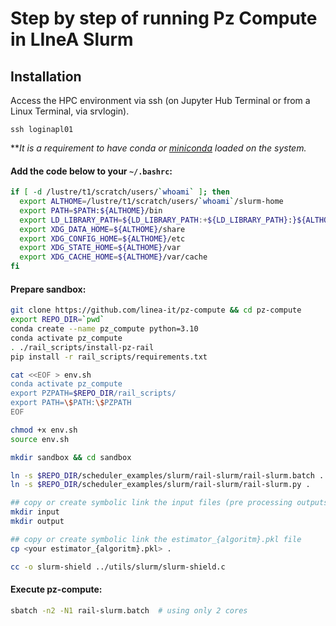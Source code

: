 Step by step of running Pz Compute in LIneA Slurm
=================================================

Installation
------------

Access the HPC environment via ssh (on Jupyter Hub Terminal or from a Linux Terminal, via srvlogin).
```
ssh loginapl01 
```

***It is a requirement to have conda or [miniconda](https://docs.anaconda.com/free/miniconda/#quick-command-line-install) loaded on the system.*


#### Add the code below to your `~/.bashrc`:

```bash
if [ -d /lustre/t1/scratch/users/`whoami` ]; then
  export ALTHOME=/lustre/t1/scratch/users/`whoami`/slurm-home
  export PATH=$PATH:${ALTHOME}/bin
  export LD_LIBRARY_PATH=${LD_LIBRARY_PATH:+${LD_LIBRARY_PATH}:}${ALTHOME}/lib
  export XDG_DATA_HOME=${ALTHOME}/share
  export XDG_CONFIG_HOME=${ALTHOME}/etc
  export XDG_STATE_HOME=${ALTHOME}/var
  export XDG_CACHE_HOME=${ALTHOME}/var/cache
fi
```

#### Prepare sandbox:

```bash
git clone https://github.com/linea-it/pz-compute && cd pz-compute
export REPO_DIR=`pwd`
conda create --name pz_compute python=3.10
conda activate pz_compute
. ./rail_scripts/install-pz-rail
pip install -r rail_scripts/requirements.txt

cat <<EOF > env.sh
conda activate pz_compute
export PZPATH=$REPO_DIR/rail_scripts/
export PATH=\$PATH:\$PZPATH
EOF

chmod +x env.sh
source env.sh

mkdir sandbox && cd sandbox

ln -s $REPO_DIR/scheduler_examples/slurm/rail-slurm/rail-slurm.batch .
ln -s $REPO_DIR/scheduler_examples/slurm/rail-slurm/rail-slurm.py .

## copy or create symbolic link the input files (pre processing outputs)
mkdir input
mkdir output

## copy or create symbolic link the estimator_{algoritm}.pkl file
cp <your estimator_{algoritm}.pkl> .

cc -o slurm-shield ../utils/slurm/slurm-shield.c
```

#### Execute pz-compute:

```bash
sbatch -n2 -N1 rail-slurm.batch  # using only 2 cores
```
